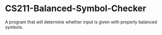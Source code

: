 # CS211-Balanced-Symbol-Checker
A program that will determine whether input is given with properly balanced symbols.
